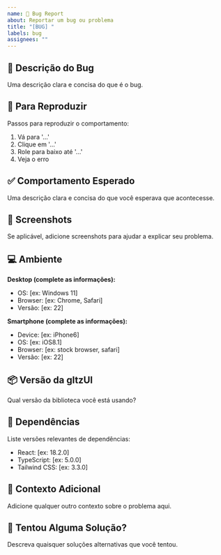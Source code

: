 ```yaml
---
name: 🐛 Bug Report
about: Reportar um bug ou problema
title: "[BUG] "
labels: bug
assignees: ""
---
```


## 🐛 Descrição do Bug

Uma descrição clara e concisa do que é o bug.

## 🔄 Para Reproduzir

Passos para reproduzir o comportamento:

1. Vá para '...'
2. Clique em '...'
3. Role para baixo até '...'
4. Veja o erro

## ✅ Comportamento Esperado

Uma descrição clara e concisa do que você esperava que acontecesse.

## 📱 Screenshots

Se aplicável, adicione screenshots para ajudar a explicar seu problema.

## 💻 Ambiente

**Desktop (complete as informações):**

- OS: [ex: Windows 11]
- Browser: [ex: Chrome, Safari]
- Versão: [ex: 22]

**Smartphone (complete as informações):**

- Device: [ex: iPhone6]
- OS: [ex: iOS8.1]
- Browser: [ex: stock browser, safari]
- Versão: [ex: 22]

## 📦 Versão da gltzUI

Qual versão da biblioteca você está usando?

## 🔗 Dependências

Liste versões relevantes de dependências:

- React: [ex: 18.2.0]
- TypeScript: [ex: 5.0.0]
- Tailwind CSS: [ex: 3.3.0]

## 📄 Contexto Adicional

Adicione qualquer outro contexto sobre o problema aqui.

## 🧪 Tentou Alguma Solução?

Descreva quaisquer soluções alternativas que você tentou.
